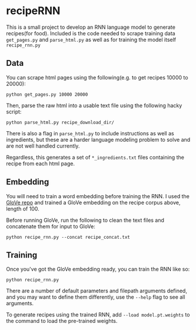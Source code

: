 # recipeRNN

This is a small project to develop an RNN language model to generate recipes(for food). Included is the code needed to scrape training data `get_pages.py` and `parse_html.py` as well as for training the model itself `recipe_rnn.py`

## Data
You can scrape html pages using the following(e.g. to get recipes 10000 to 20000):

```
python get_pages.py 10000 20000
```

Then, parse the raw html into a usable text file using the following hacky script:

```
python parse_html.py recipe_download_dir/
```

There is also a flag in `parse_html.py` to include instructions as well as ingredients, but these are a harder language modeling problem to solve and are not well handled currently.

Regardless, this generates a set of `*_ingredients.txt` files containing the recipe from each html page.

## Embedding

You will need to train a word embedding before training the RNN. I used the [GloVe repo](https://github.com/stanfordnlp/GloVe) and trained a GloVe embedding on the recipe corpus above, length of 100.

Before running GloVe, run the following to clean the text files and concatenate them for input to GloVe:

```
python recipe_rnn.py --concat recipe_concat.txt
```

## Training

Once you've got the GloVe embedding ready, you can train the RNN like so:

```
python recipe_rnn.py
```

There are a number of default parameters and filepath arguments defined, and you may want to define them differently, use the `--help` flag to see all arguments.

To generate recipes using the trained RNN, add `--load model.pt.weights` to the command to load the pre-trained weights.
